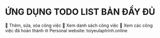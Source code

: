 # ỨNG DỤNG TODO LIST BẢN ĐẦY ĐỦ
🔰 Thêm, sửa, xóa công việc
🔰 Xem danh sách công việc
🔰 Xem các công việc đã hoàn thành
🌐 Personal website: toiyeulaptrinh.online